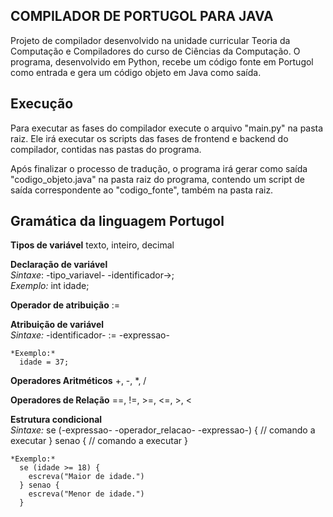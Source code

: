 ## COMPILADOR DE PORTUGOL PARA JAVA
Projeto de compilador desenvolvido na unidade curricular Teoria da Computação e Compiladores do curso de Ciências da Computação. O programa, desenvolvido em Python, recebe um código fonte em Portugol como entrada e gera um código objeto em Java como saída.

## Execução
Para executar as fases do compilador execute o arquivo "main.py" na pasta raiz. Ele irá executar os scripts das fases de frontend e backend do compilador, contidas nas pastas do programa.

Após finalizar o processo de tradução, o programa irá gerar como saída "codigo_objeto.java" na pasta raiz do programa, contendo um script de saída correspondente ao "codigo_fonte", também na pasta raiz.

## Gramática da linguagem Portugol  
  **Tipos de variável**
    texto, inteiro, decimal

  **Declaração de variável**  
    *Sintaxe*: -tipo_variavel- -identificador->;  
    *Exemplo:*
      int idade;  
  
  **Operador de atribuição**
    :=

  **Atribuição de variável**  
    *Sintaxe:* -identificador- := -expressao-  

    *Exemplo:* 
      idade = 37;  
  
  **Operadores Aritméticos**
    +, -, *, /
  
  **Operadores de Relação**
    ==, !=, >=, <=, >, <


  **Estrutura condicional**  
    *Sintaxe:* 
      se (-expressao- -operador_relacao- -expressao-) {
        // comando a executar
      } senao {
        // comando a executar
      }

    *Exemplo:*
      se (idade >= 18) {
        escreva("Maior de idade.")
      } senao {
        escreva("Menor de idade.")
      }
  